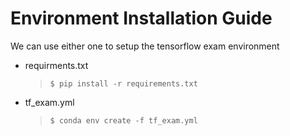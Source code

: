 # Environment Installation Guide

We can use either one to setup the tensorflow exam environment

* requirments.txt
    > `$ pip install -r requirements.txt`
* tf_exam.yml
    > `$ conda env create -f tf_exam.yml`